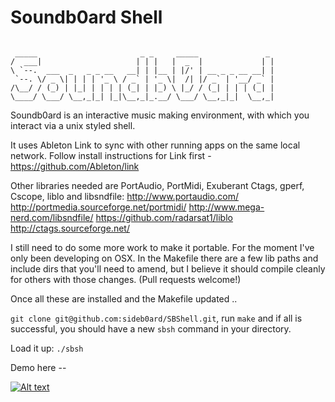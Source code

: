 # Soundb0ard Shell

```

 _____                       _ _     _____               _
/  ___|                     | | |   |  _  |             | |
\ `--.  ___  _   _ _ __   __| | |__ | |/' | __ _ _ __ __| |
 `--. \/ _ \| | | | '_ \ / _` | '_ \|  /| |/ _` | '__/ _` |
/\__/ / (_) | |_| | | | | (_| | |_) \ |_/ / (_| | | | (_| |
\____/ \___/ \__,_|_| |_|\__,_|_.__/ \___/ \__,_|_|  \__,_|

```


Soundb0ard is an interactive music making environment, with which you interact via a unix styled shell.

It uses Ableton Link to sync with other running apps on the same local network. Follow install instructions for Link first - https://github.com/Ableton/link

Other libraries needed are PortAudio, PortMidi, Exuberant Ctags, gperf, Cscope, liblo and libsndfile:
http://www.portaudio.com/
http://portmedia.sourceforge.net/portmidi/
http://www.mega-nerd.com/libsndfile/
https://github.com/radarsat1/liblo
http://ctags.sourceforge.net/

I still need to do some more work to make it portable. For the moment I've only been developing on OSX. In the Makefile there are a few lib paths and include dirs that you'll need to amend, but I believe it should compile cleanly for others with those changes. (Pull requests welcome!)


Once all these are installed and the Makefile updated ..

`git clone git@github.com:sideb0ard/SBShell.git`,
run `make`
and if all is successful, you should have a new `sbsh` command in your directory.

Load it up:
`./sbsh`

Demo here --

[![Alt text](https://img.youtube.com/vi/wNFlijArs2g/0.jpg)](https://www.youtube.com/watch?v=wNFlijArs2g)

